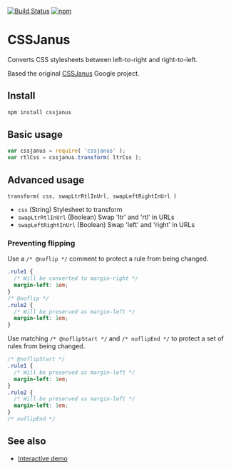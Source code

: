 [![Build Status](https://travis-ci.org/cssjanus/cssjanus.svg?branch=master)](https://travis-ci.org/cssjanus/cssjanus) [![npm](https://img.shields.io/npm/v/cssjanus.svg?style=flat)](https://www.npmjs.com/package/cssjanus)

# CSSJanus

Converts CSS stylesheets between left-to-right and right-to-left.

Based the original [CSSJanus](https://code.google.com/p/cssjanus/) Google project.

## Install
```sh
npm install cssjanus
```

## Basic usage
```javascript
var cssjanus = require( 'cssjanus' );
var rtlCss = cssjanus.transform( ltrCss );
```

## Advanced usage

```
transform( css, swapLtrRtlInUrl, swapLeftRightInUrl )
```

* `css` (String) Stylesheet to transform
* `swapLtrRtlInUrl` (Boolean) Swap 'ltr' and 'rtl' in URLs
* `swapLeftRightInUrl` (Boolean) Swap 'left' and 'right' in URLs

### Preventing flipping
Use a `/* @noflip */` comment to protect a rule from being changed.

```css
.rule1 {
  /* Will be converted to margin-right */
  margin-left: 1em;
}
/* @noflip */
.rule2 {
  /* Will be preserved as margin-left */
  margin-left: 1em;
}
```

Use matching `/* @noflipStart */` and `/* noflipEnd */` to protect a set of rules from being changed.

```css
/* @noflipStart */
.rule1 {
  /* Will be preserved as margin-left */
  margin-left: 1em;
}
.rule2 {
  /* Will be preserved as margin-left */
  margin-left: 1em;
}
/* noflipEnd */
```

## See also
* [Interactive demo](https://cssjanus.github.io)
